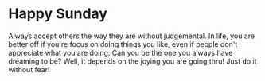 # Happy Sunday
Always accept others the way they are without judgemental. 
In life, you are better off if you're focus on doing things you like, even if people don't appreciate what you are doing.
Can you be the one you always have dreaming to be? Well, it depends on the joying you are going thru! Just do it without fear!
